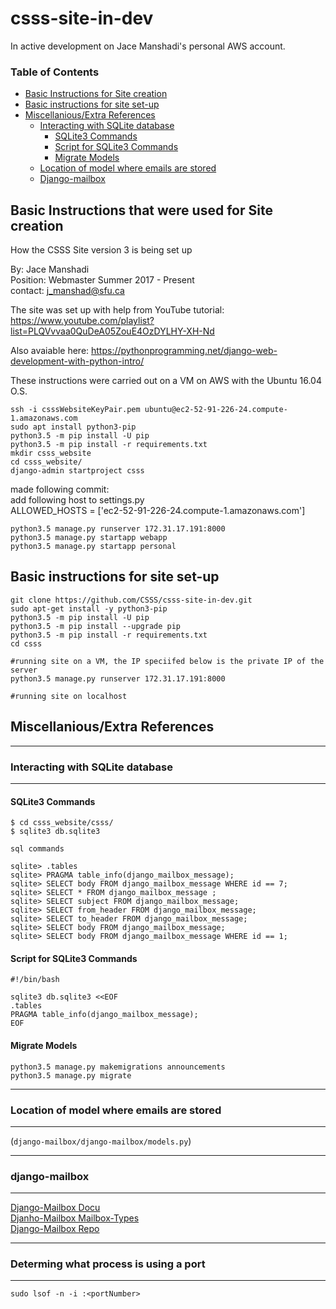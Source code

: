 # csss-site-in-dev

In active development on Jace Manshadi's personal AWS account.
### Table of Contents
 - [Basic Instructions for Site creation](#basic-instructions-that-were-used-for-site-creation)
 - [Basic instructions for site set-up](#basic-instructions-for-site-set-up)
 - [Miscellanious/Extra References](#miscellaniousextra-references)
    - [Interacting with SQLite database](#interacting-with-sqlite-database)
        - [SQLite3 Commands](#sqlite3-commands)
        - [Script for SQLite3 Commands](#script-for-sqlite3-commands)
        - [Migrate Models](#migrate-models)
    - [Location of model where emails are stored](#location-of-model-where-emails-are-stored)
    - [Django-mailbox](#django-mailbox)

## Basic Instructions that were used for Site creation

How the CSSS Site version 3 is being set up   
  
By: Jace Manshadi  
Position: Webmaster Summer 2017 - Present  
contact: j_manshad@sfu.ca  
  
The site was set up with help from YouTube tutorial: https://www.youtube.com/playlist?list=PLQVvvaa0QuDeA05ZouE4OzDYLHY-XH-Nd   
  
Also avaiable here: https://pythonprogramming.net/django-web-development-with-python-intro/  
  
These instructions were carried out on a VM on AWS with the Ubuntu 16.04 O.S.  
  
```shell
ssh -i csssWebsiteKeyPair.pem ubuntu@ec2-52-91-226-24.compute-1.amazonaws.com  
sudo apt install python3-pip  
python3.5 -m pip install -U pip  
python3.5 -m pip install -r requirements.txt  
mkdir csss_website  
cd csss_website/  
django-admin startproject csss  
```
made following commit:  
add following host to settings.py  
        ALLOWED_HOSTS = ['ec2-52-91-226-24.compute-1.amazonaws.com']  
```shell
python3.5 manage.py runserver 172.31.17.191:8000  
python3.5 manage.py startapp webapp  
python3.5 manage.py startapp personal  
```
## Basic instructions for site set-up
```shell
git clone https://github.com/CSSS/csss-site-in-dev.git
sudo apt-get install -y python3-pip
python3.5 -m pip install -U pip
python3.5 -m pip install --upgrade pip
python3.5 -m pip install -r requirements.txt
cd csss

#running site on a VM, the IP speciifed below is the private IP of the server
python3.5 manage.py runserver 172.31.17.191:8000

#running site on localhost
```

## Miscellanious/Extra References

***************************************
### Interacting with SQLite database
***************************************

#### SQLite3 Commands

```shell
$ cd csss_website/csss/
$ sqlite3 db.sqlite3

sql commands

sqlite> .tables
sqlite> PRAGMA table_info(django_mailbox_message);
sqlite> SELECT body FROM django_mailbox_message WHERE id == 7;
sqlite> SELECT * FROM django_mailbox_message ;
sqlite> SELECT subject FROM django_mailbox_message;
sqlite> SELECT from_header FROM django_mailbox_message;
sqlite> SELECT to_header FROM django_mailbox_message;
sqlite> SELECT body FROM django_mailbox_message;
sqlite> SELECT body FROM django_mailbox_message WHERE id == 1;
```

#### Script for SQLite3 Commands

```shell
#!/bin/bash

sqlite3 db.sqlite3 <<EOF
.tables
PRAGMA table_info(django_mailbox_message);
EOF
```

#### Migrate Models

```shell
python3.5 manage.py makemigrations announcements
python3.5 manage.py migrate
```

*************************************************
### Location of model where emails are stored
*************************************************
(`django-mailbox/django-mailbox/models.py`)

*******************
### django-mailbox
*******************
[Django-Mailbox Docu](http://django-mailbox.readthedocs.io/en/latest/)  
[Djanho-Mailbox Mailbox-Types](http://django-mailbox.readthedocs.io/en/latest/topics/mailbox_types.html)  
[Django-Mailbox Repo](https://github.com/coddingtonbear/django-mailbox)  
  
******************
### Determing what process is using a port
******************
```shell
sudo lsof -n -i :<portNumber>
```
